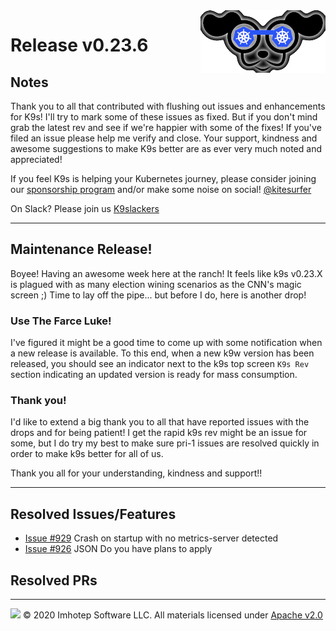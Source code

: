 <img src="https://raw.githubusercontent.com/derailed/k9s/master/assets/k9s_small.png" align="right" width="200" height="auto"/>

# Release v0.23.6

## Notes

Thank you to all that contributed with flushing out issues and enhancements for K9s! I'll try to mark some of these issues as fixed. But if you don't mind grab the latest rev and see if we're happier with some of the fixes! If you've filed an issue please help me verify and close. Your support, kindness and awesome suggestions to make K9s better are as ever very much noted and appreciated!

If you feel K9s is helping your Kubernetes journey, please consider joining our [sponsorship program](https://github.com/sponsors/derailed) and/or make some noise on social! [@kitesurfer](https://twitter.com/kitesurfer)

On Slack? Please join us [K9slackers](https://join.slack.com/t/k9sers/shared_invite/enQtOTA5MDEyNzI5MTU0LWQ1ZGI3MzliYzZhZWEyNzYxYzA3NjE0YTk1YmFmNzViZjIyNzhkZGI0MmJjYzhlNjdlMGJhYzE2ZGU1NjkyNTM)

---

## Maintenance Release!

Boyee! Having an awesome week here at the ranch!
It feels like k9s v0.23.X is plagued with as many election wining scenarios as the CNN's magic screen ;)
Time to lay off the pipe... but before I do, here is another drop!

### Use The Farce Luke!

I've figured it might be a good time to come up with some notification when a new release is available. To this end, when a new k9w version has been released, you should see an indicator next to the k9s top screen `K9s Rev` section indicating an updated version is ready for mass consumption.

### Thank you!

I'd like to extend a big thank you to all that have reported issues with the drops and for being patient! I get the rapid k9s rev might be an issue for some, but I do try my best to make sure pri-1 issues are resolved quickly in order to make k9s better for all of us.

Thank you all for your understanding, kindness and support!!

---

## Resolved Issues/Features

* [Issue #929](https://github.com/kswapd/k13s/issues/929) Crash on startup with no metrics-server detected
* [Issue #926](https://github.com/kswapd/k13s/issues/926) JSON Do you have plans to apply

## Resolved PRs

---

<img src="https://raw.githubusercontent.com/derailed/k9s/master/assets/imhotep_logo.png" width="32" height="auto"/> © 2020 Imhotep Software LLC. All materials licensed under [Apache v2.0](http://www.apache.org/licenses/LICENSE-2.0)
